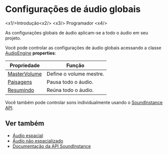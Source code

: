 # Configurações de áudio globais

<x1\/>Introdução<x2\/>
<x3\/> Programador <x4\/>

As configurações globais de áudio aplicam-se a todo o áudio em seu projeto.

Você pode controlar as configurações de áudio globais acessando a classe [AudioEngine](xref:Stride.Audio.AudioEngine) **properties**:

| Propriedade | Função |
|--- | --- |
| [MasterVolume](xref:Stride.Audio.AudioEngine.MasterVolume) | Define o volume mestre. |
| [Paisagens](xref:Stride.Audio.AudioEngine.PauseAudio) | Pausa todo o áudio. |
| [Resumindo](xref:Stride.Audio.AudioEngine.ResumeAudio) | Reúna todo o áudio. |

Você também pode controlar sons individualmente usando o [SoundInstance API](xref:Stride.Audio.SoundInstance).

## Ver também
* [Áudio espacial](spatialized-audio.md)
* [Áudio não espacializado](non-spatialized-audio.md)
* [Documentação da API SoundInstance](xref:Stride.Audio.SoundInstance)